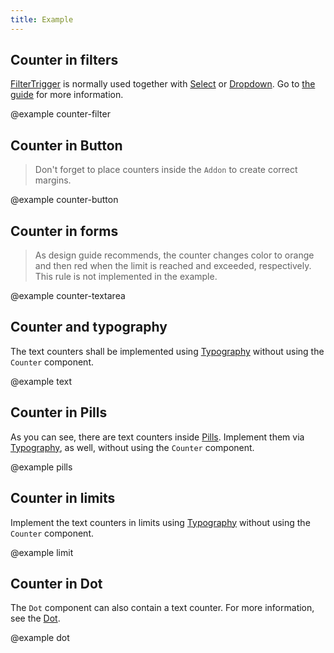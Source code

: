 ```yaml
---
title: Example
---
```


## Counter in filters

[FilterTrigger](/components/filter-trigger/) is normally used together with [Select](/components/select/) or [Dropdown](/components/dropdown/). Go to [the guide](/components/filter-trigger/) for more information.

@example counter-filter

## Counter in Button

> Don't forget to place counters inside the `Addon` to create correct margins.

@example counter-button

## Counter in forms

> As design guide recommends, the counter changes color to orange and then red when the limit is reached and exceeded, respectively. This rule is not implemented in the example.

@example counter-textarea

## Counter and typography

The text counters shall be implemented using [Typography](/style/typography) without using the `Counter` component.

@example text

## Counter in Pills

As you can see, there are text counters inside [Pills](/components/pills/). Implement them via [Typography](/style/typography), as well, without using the `Counter` component.

@example pills

## Counter in limits

Implement the text counters in limits using [Typography](/style/typography) without using the `Counter` component.

@example limit

## Counter in Dot

The `Dot` component can also contain a text counter. For more information, see the [Dot](/components/dot/).

@example dot
